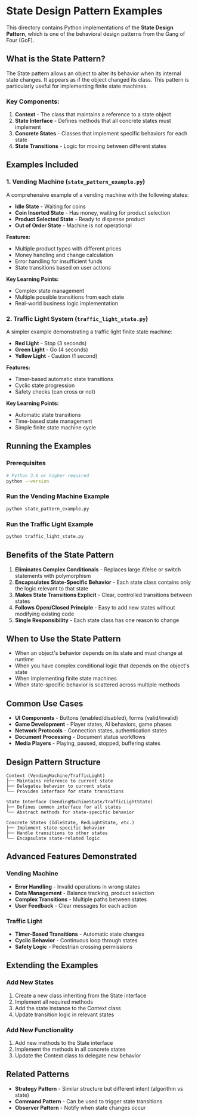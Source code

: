 # State Design Pattern Examples

This directory contains Python implementations of the **State Design Pattern**, which is one of the behavioral design patterns from the Gang of Four (GoF).

## What is the State Pattern?

The State pattern allows an object to alter its behavior when its internal state changes. It appears as if the object changed its class. This pattern is particularly useful for implementing finite state machines.

### Key Components:

1. **Context** - The class that maintains a reference to a state object
2. **State Interface** - Defines methods that all concrete states must implement
3. **Concrete States** - Classes that implement specific behaviors for each state
4. **State Transitions** - Logic for moving between different states

## Examples Included

### 1. Vending Machine (`state_pattern_example.py`)

A comprehensive example of a vending machine with the following states:
- **Idle State** - Waiting for coins
- **Coin Inserted State** - Has money, waiting for product selection
- **Product Selected State** - Ready to dispense product
- **Out of Order State** - Machine is not operational

**Features:**
- Multiple product types with different prices
- Money handling and change calculation
- Error handling for insufficient funds
- State transitions based on user actions

**Key Learning Points:**
- Complex state management
- Multiple possible transitions from each state
- Real-world business logic implementation

### 2. Traffic Light System (`traffic_light_state.py`)

A simpler example demonstrating a traffic light finite state machine:
- **Red Light** - Stop (3 seconds)
- **Green Light** - Go (4 seconds) 
- **Yellow Light** - Caution (1 second)

**Features:**
- Timer-based automatic state transitions
- Cyclic state progression
- Safety checks (can cross or not)

**Key Learning Points:**
- Automatic state transitions
- Time-based state management
- Simple finite state machine cycle

## Running the Examples

### Prerequisites
```bash
# Python 3.6 or higher required
python --version
```

### Run the Vending Machine Example
```bash
python state_pattern_example.py
```

### Run the Traffic Light Example
```bash
python traffic_light_state.py
```

## Benefits of the State Pattern

1. **Eliminates Complex Conditionals** - Replaces large if/else or switch statements with polymorphism
2. **Encapsulates State-Specific Behavior** - Each state class contains only the logic relevant to that state
3. **Makes State Transitions Explicit** - Clear, controlled transitions between states
4. **Follows Open/Closed Principle** - Easy to add new states without modifying existing code
5. **Single Responsibility** - Each state class has one reason to change

## When to Use the State Pattern

- When an object's behavior depends on its state and must change at runtime
- When you have complex conditional logic that depends on the object's state
- When implementing finite state machines
- When state-specific behavior is scattered across multiple methods

## Common Use Cases

- **UI Components** - Buttons (enabled/disabled), forms (valid/invalid)
- **Game Development** - Player states, AI behaviors, game phases
- **Network Protocols** - Connection states, authentication states
- **Document Processing** - Document status workflows
- **Media Players** - Playing, paused, stopped, buffering states

## Design Pattern Structure

```
Context (VendingMachine/TrafficLight)
├── Maintains reference to current state
├── Delegates behavior to current state
└── Provides interface for state transitions

State Interface (VendingMachineState/TrafficLightState)
├── Defines common interface for all states
└── Abstract methods for state-specific behavior

Concrete States (IdleState, RedLightState, etc.)
├── Implement state-specific behavior
├── Handle transitions to other states
└── Encapsulate state-related logic
```

## Advanced Features Demonstrated

### Vending Machine
- **Error Handling** - Invalid operations in wrong states
- **Data Management** - Balance tracking, product selection
- **Complex Transitions** - Multiple paths between states
- **User Feedback** - Clear messages for each action

### Traffic Light
- **Timer-Based Transitions** - Automatic state changes
- **Cyclic Behavior** - Continuous loop through states
- **Safety Logic** - Pedestrian crossing permissions

## Extending the Examples

### Add New States
1. Create a new class inheriting from the State interface
2. Implement all required methods
3. Add the state instance to the Context class
4. Update transition logic in relevant states

### Add New Functionality
1. Add new methods to the State interface
2. Implement the methods in all concrete states
3. Update the Context class to delegate new behavior

## Related Patterns

- **Strategy Pattern** - Similar structure but different intent (algorithm vs state)
- **Command Pattern** - Can be used to trigger state transitions
- **Observer Pattern** - Notify when state changes occur
